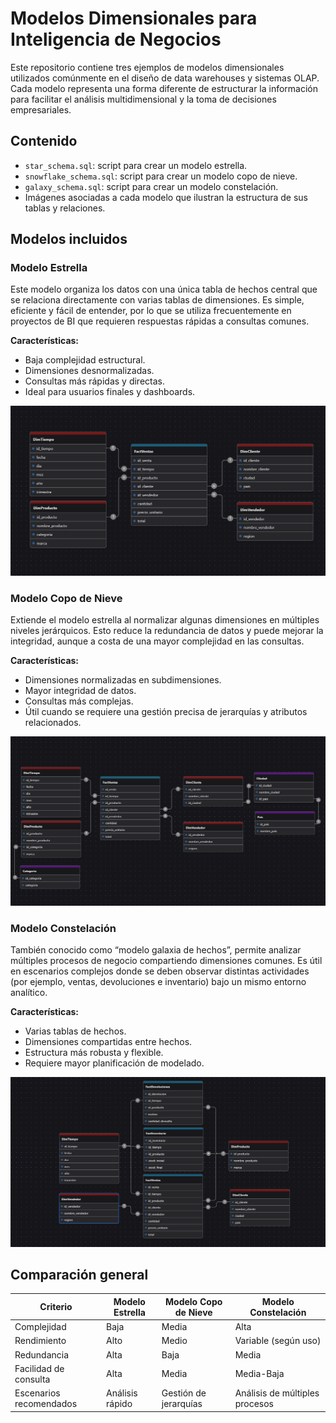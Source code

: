 # Modelos Dimensionales para Inteligencia de Negocios

Este repositorio contiene tres ejemplos de modelos dimensionales utilizados comúnmente en el diseño de data warehouses y sistemas OLAP. Cada modelo representa una forma diferente de estructurar la información para facilitar el análisis multidimensional y la toma de decisiones empresariales.

## Contenido

- `star_schema.sql`: script para crear un modelo estrella.
- `snowflake_schema.sql`: script para crear un modelo copo de nieve.
- `galaxy_schema.sql`: script para crear un modelo constelación.
- Imágenes asociadas a cada modelo que ilustran la estructura de sus tablas y relaciones.

## Modelos incluidos

### Modelo Estrella

Este modelo organiza los datos con una única tabla de hechos central que se relaciona directamente con varias tablas de dimensiones. Es simple, eficiente y fácil de entender, por lo que se utiliza frecuentemente en proyectos de BI que requieren respuestas rápidas a consultas comunes.

**Características:**
- Baja complejidad estructural.
- Dimensiones desnormalizadas.
- Consultas más rápidas y directas.
- Ideal para usuarios finales y dashboards.

<div align="center">
  <img src="img/star_schema.png" alt="star"/>
</div>

### Modelo Copo de Nieve

Extiende el modelo estrella al normalizar algunas dimensiones en múltiples niveles jerárquicos. Esto reduce la redundancia de datos y puede mejorar la integridad, aunque a costa de una mayor complejidad en las consultas.

**Características:**
- Dimensiones normalizadas en subdimensiones.
- Mayor integridad de datos.
- Consultas más complejas.
- Útil cuando se requiere una gestión precisa de jerarquías y atributos relacionados.

<div align="center">
  <img src="img/snowflake_schema.png" alt="snowflake"/>
</div>

### Modelo Constelación

También conocido como “modelo galaxia de hechos”, permite analizar múltiples procesos de negocio compartiendo dimensiones comunes. Es útil en escenarios complejos donde se deben observar distintas actividades (por ejemplo, ventas, devoluciones e inventario) bajo un mismo entorno analítico.

**Características:**
- Varias tablas de hechos.
- Dimensiones compartidas entre hechos.
- Estructura más robusta y flexible.
- Requiere mayor planificación de modelado.

<div align="center">
  <img src="img/galaxy_schema.png" alt="galaxy"/>
</div>

## Comparación general

| Criterio                  | Modelo Estrella       | Modelo Copo de Nieve   | Modelo Constelación     |
|--------------------------|------------------------|-------------------------|--------------------------|
| Complejidad              | Baja                   | Media                   | Alta                     |
| Rendimiento              | Alto                   | Medio                   | Variable (según uso)     |
| Redundancia              | Alta                   | Baja                    | Media                    |
| Facilidad de consulta    | Alta                   | Media                   | Media-Baja               |
| Escenarios recomendados  | Análisis rápido        | Gestión de jerarquías   | Análisis de múltiples procesos |
